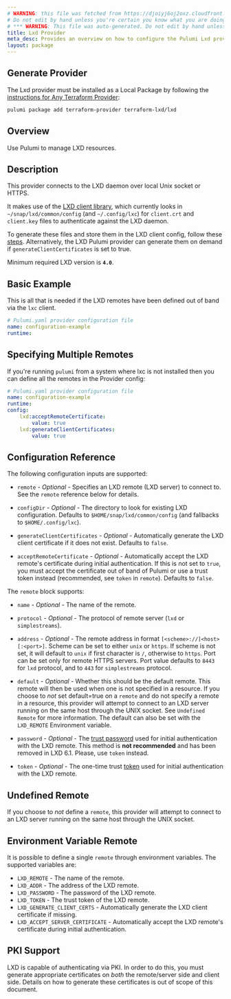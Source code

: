 ```yaml
---
# WARNING: this file was fetched from https://djoiyj6oj2oxz.cloudfront.net/docs/registry.opentofu.org/terraform-lxd/lxd/2.6.0/index.md
# Do not edit by hand unless you're certain you know what you are doing!
# *** WARNING: This file was auto-generated. Do not edit by hand unless you're certain you know what you are doing! ***
title: Lxd Provider
meta_desc: Provides an overview on how to configure the Pulumi Lxd provider.
layout: package
---
```


## Generate Provider

The Lxd provider must be installed as a Local Package by following the [instructions for Any Terraform Provider](https://www.pulumi.com/registry/packages/terraform-provider/):

```bash
pulumi package add terraform-provider terraform-lxd/lxd
```
## Overview

Use Pulumi to manage LXD resources.
## Description

This provider connects to the LXD daemon over local Unix socket or HTTPS.

It makes use of the [LXD client library](https://github.com/canonical/lxd), which
currently looks in `~/snap/lxd/common/config` (and `~/.config/lxc`) for `client.crt`
and `client.key` files to authenticate against the LXD daemon.

To generate these files and store them in the LXD client config, follow these
[steps](https://documentation.ubuntu.com/lxd/latest/howto/server_expose/#server-authenticate).
Alternatively, the LXD Pulumi provider can generate them on demand if
`generateClientCertificates` is set to true.

Minimum required LXD version is **`4.0`**.
## Basic Example

This is all that is needed if the LXD remotes have been defined out of band via
the `lxc` client.

```yaml
# Pulumi.yaml provider configuration file
name: configuration-example
runtime:

```
## Specifying Multiple Remotes

If you're running `pulumi` from a system where lxc is not installed then you
can define all the remotes in the Provider config:

```yaml
# Pulumi.yaml provider configuration file
name: configuration-example
runtime:
config:
    lxd:acceptRemoteCertificate:
        value: true
    lxd:generateClientCertificates:
        value: true

```
## Configuration Reference

The following configuration inputs are supported:

* `remote` - *Optional* - Specifies an LXD remote (LXD server) to connect
  to. See the `remote` reference below for details.

* `configDir` - *Optional* - The directory to look for existing LXD
  configuration. Defaults to `$HOME/snap/lxd/common/config` (and fallbacks to `$HOME/.config/lxc`).

* `generateClientCertificates` - *Optional* - Automatically generate the LXD
  client certificate if it does not exist. Defaults to `false`.

* `acceptRemoteCertificate` - *Optional* - Automatically accept the LXD
  remote's certificate during initial authentication. If this is not set
  to `true`, you must accept the certificate out of band of Pulumi or
  use a trust token instead (recommended, see `token` in `remote`).
  Defaults to `false`.

The `remote` block supports:

* `name` - *Optional* - The name of the remote.

* `protocol` - *Optional* - The protocol of remote server (`lxd` or `simplestreams`).

* `address` - *Optional* - The remote address in format `[<scheme>://]<host>[:<port>]`.
  Scheme can be set to either `unix` or `https`. If scheme is not set, it will default to `unix` if first character is `/`, otherwise to `https`.
  Port can be set only for remote HTTPS servers. Port value defaults to `8443` for `lxd` protocol, and to `443` for `simplestreams` protocol.

* `default` - *Optional* - Whether this should be the default remote.
  This remote will then be used when one is not specified in a resource.
  If you choose to *not* set default=true on a `remote` and do not specify
  a remote in a resource, this provider will attempt to connect to an LXD
  server running on the same host through the UNIX socket. See `Undefined Remote`
  for more information.
  The default can also be set with the `LXD_REMOTE` Environment variable.

* `password` - *Optional* - The [trust password](https://documentation.ubuntu.com/lxd/latest/authentication/#adding-client-certificates-using-a-trust-password)
  used for initial authentication with the LXD remote. This method is **not recommended** and has
  been removed in LXD 6.1. Please, use `token` instead.

* `token` - *Optional* - The one-time trust [token](https://documentation.ubuntu.com/lxd/latest/authentication/#adding-client-certificates-using-tokens)
  used for initial authentication with the LXD remote.
## Undefined Remote

If you choose to *not* define a `remote`, this provider will attempt
to connect to an LXD server running on the same host through the UNIX
socket.
## Environment Variable Remote

It is possible to define a single `remote` through environment variables.
The supported variables are:
* `LXD_REMOTE` - The name of the remote.
* `LXD_ADDR` - The address of the LXD remote.
* `LXD_PASSWORD` - The password of the LXD remote.
* `LXD_TOKEN` - The trust token of the LXD remote.
* `LXD_GENERATE_CLIENT_CERTS` - Automatically generate the LXD client certificate if missing.
* `LXD_ACCEPT_SERVER_CERTIFICATE` - Automatically accept the LXD remote's certificate during initial authentication.
## PKI Support

LXD is capable of authenticating via PKI. In order to do this, you must
generate appropriate certificates on *both* the remote/server side and client
side. Details on how to generate these certificates is out of scope of this
document.